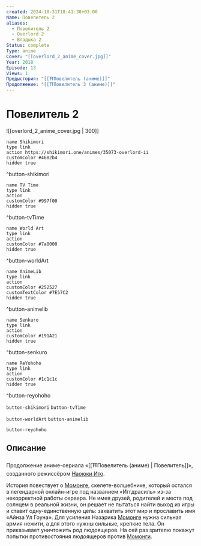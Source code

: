 ```yaml
---
created: 2024-10-31T18:41:38+03:00
Name: Повелитель 2
aliases:
  - Повелитель 2
  - Overlord 2
  - Владыка 2
Status: complete
Type: anime
Cover: "[[overlord_2_anime_cover.jpg]]"
Year: 2018
Episode: 13
Views: 1
Предыстория: "[[⛩️Повелитель (аниме)]]"
Продолжение: "[[⛩️Повелитель 3 (аниме)]]"
---
```


# Повелитель 2

![[overlord_2_anime_cover.jpg | 300]]

```button
name Shikimori
type link
action https://shikimori.one/animes/35073-overlord-ii
customColor #4682b4
hidden true
```
^button-shikimori

```button
name TV Time
type link
action 
customColor #997f00
hidden true
```
^button-tvTime

```button
name World Art
type link
action 
customColor #7a0000
hidden true
```
^button-worldArt

```button
name AnimeLib
type link
action 
customColor #252527
customTextColor #7E57C2
hidden true
```
^button-animelib

```button
name Senkuro
type link
action 
customColor #191A21
hidden true
```
^button-senkuro

```button
name ReYohoho
type link
action 
customColor #1c1c1c
hidden true
```
^button-reyohoho



`button-shikimori` `button-tvTime`

`button-worldArt` `button-animelib`

`button-reyohoho`

## Описание

Продолжение аниме-сериала «[[⛩️Повелитель (аниме) | Повелитель]]», созданного режиссёром [Наоюки Ито](https://shikimori.one/people/40519-naoyuki-itou).

История повествует о [Момонге](https://shikimori.one/characters/116281-momonga), скелете-волшебнике, который остался в легендарной онлайн-игре под названием «Иггдрасиль» из-за некорректной работы сервера. Не имея друзей, родителей и места под солнцем в реальной жизни, он решает не пытаться найти выход из игры и ставит одну-единственную цель: захватить этот мир и прославить имя «Айнза Ул Гоуна». Для усиления Назарика [Момонге](https://shikimori.one/characters/116281-momonga) нужна сильная армия нежити, а для этого нужны сильные, крепкие тела. Он приказывает уничтожить род людоящеров. На сей раз зрителю покажут попытки противостояния людоящеров против [Момонги](https://shikimori.one/characters/116281-momonga).
